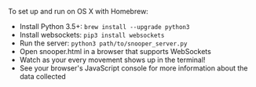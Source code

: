 To set up and run on OS X with Homebrew:

- Install Python 3.5+: `brew install --upgrade python3`
- Install websockets: `pip3 install websockets`
- Run the server: `python3 path/to/snooper_server.py`
- Open snooper.html in a browser that supports WebSockets
- Watch as your every movement shows up in the terminal!
- See your browser's JavaScript console for more information about the data collected
